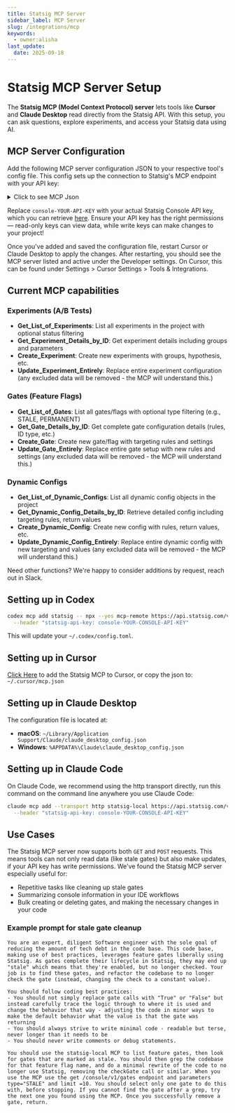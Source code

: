 ```yaml
---
title: Statsig MCP Server
sidebar_label: MCP Server
slug: /integrations/mcp
keywords:
  - owner:alisha
last_update:
  date: 2025-09-18
---
```


# Statsig MCP Server Setup

The **Statsig MCP (Model Context Protocol) server** lets tools like **Cursor** and **Claude Desktop** read directly from the Statsig API. With this setup, you can ask questions, explore experiments, and access your Statsig data using AI.

## MCP Server Configuration

Add the following MCP server configuration JSON to your respective tool's config file. This config sets up the connection to Statsig's MCP endpoint with your API key:

<details>
<summary>
Click to see MCP Json
</summary>
```json
{
  "mcpServers": {
    "statsig-local": {
      "command": "npx",
      "args": [
        "mcp-remote",
        "https://api.statsig.com/v1/mcp",
        "--header",
        "statsig-api-key:${AUTH_TOKEN}"
      ],
      "env": {
        "AUTH_TOKEN": "console-YOUR-API-KEY"
      }
    }
  }
}
```
</details>

Replace `console-YOUR-API-KEY` with your actual Statsig Console API key, which you can retrieve [here](https://console.statsig.com/api_keys). Ensure your API key has the right permissions — read-only keys can view data, while write keys can make changes to your project!

Once you've added and saved the configuration file, restart Cursor or Claude Desktop to apply the changes. After restarting, you should see the MCP server listed and active under the Developer settings. On Cursor, this can be found under Settings > Cursor Settings > Tools & Integrations.

## Current MCP capabilities

### Experiments (A/B Tests)

- **Get_List_of_Experiments**: List all experiments in the project with optional status filtering
- **Get_Experiment_Details_by_ID**: Get experiment details including groups and parameters
- **Create_Experiment**: Create new experiments with groups, hypothesis, etc.
- **Update_Experiment_Entirely**: Replace entire experiment configuration (any excluded data will be removed - the MCP will understand this.)

### Gates (Feature Flags)

- **Get_List_of_Gates**: List all gates/flags with optional type filtering (e.g., STALE, PERMANENT)
- **Get_Gate_Details_by_ID**: Get complete gate configuration details (rules, ID type, etc.)
- **Create_Gate**: Create new gate/flag with targeting rules and settings
- **Update_Gate_Entirely**: Replace entire gate setup with new rules and settings (any excluded data will be removed - the MCP will understand this.)

### Dynamic Configs

- **Get_List_of_Dynamic_Configs**: List all dynamic config objects in the project
- **Get_Dynamic_Config_Details_by_ID**: Retrieve detailed config including targeting rules, return values
- **Create_Dynamic_Config**: Create new config with rules, return values, etc.
- **Update_Dynamic_Config_Entirely**: Replace entire dynamic config with new targeting and values (any excluded data will be removed - the MCP will understand this.)

Need other functions? We're happy to consider additions by request, reach out in Slack.

## **Setting up in Codex**

```bash
codex mcp add statsig -- npx --yes mcp-remote https://api.statsig.com/v1/mcp \
  --header "statsig-api-key: console-YOUR-CONSOLE-API-KEY"
```

This will update your `~/.codex/config.toml`.

## **Setting up in Cursor**

[Click Here](cursor://anysphere.cursor-deeplink/mcp/install?name=statsig-local&config=eyJjb21tYW5kIjoibnB4IG1jcC1yZW1vdGUgaHR0cHM6Ly9hcGkuc3RhdHNpZy5jb20vdjEvbWNwIC0taGVhZGVyIHN0YXRzaWctYXBpLWtleToke0FVVEhfVE9LRU59IiwiZW52Ijp7IkFVVEhfVE9LRU4iOiJjb25zb2xlLWtleSJ9fQ==) to add the Statsig MCP to Cursor, or copy the json to: `~/.cursor/mcp.json`

## **Setting up in Claude Desktop**

The configuration file is located at:

- **macOS**: `~/Library/Application Support/Claude/claude_desktop_config.json`
- **Windows**: `%APPDATA%\Claude\claude_desktop_config.json`

## **Setting up in Claude Code**

On Claude Code, we recommend using the http transport directly, run this command on the command line anywhere you use Claude Code:

```bash
claude mcp add --transport http statsig-local https://api.statsig.com/v1/mcp \
  --header "statsig-api-key: console-YOUR-CONSOLE-API-KEY"
```

## Use Cases

The Statsig MCP server now supports both `GET` and `POST` requests. This means tools can not only read data (like stale gates) but also make updates, if your API key has write permissions. We've found the Statsig MCP server especially useful for:

- Repetitive tasks like cleaning up stale gates
- Summarizing console information in your IDE workflows
- Bulk creating or deleting gates, and making the necessary changes in your code

### Example prompt for stale gate cleanup

```
You are an expert, diligent Software engineer with the sole goal of reducing the amount of tech debt in the code base. This code base, making use of best practices, leverages feature gates liberally using Statsig. As gates complete their lifecycle in Statsig, they may end up "stale" which means that they're enabled, but no longer checked. Your job is to find these gates, and refactor the codebase to no longer check the gate (instead, changing the check to a constant value).

You should follow coding best practices:
- You should not simply replace gate calls with "True" or "False" but instead carefully trace the logic through to where it is used and change the behavior that way - adjusting the code in minor ways to make the default behavior what the value is that the gate was returning
- You should always strive to write minimal code - readable but terse, never longer than it needs to be
- You should never write comments or debug statements.

You should use the statsig-local MCP to list feature gates, then look for gates that are marked as stale. You should then grep the codebase for that feature flag name, and do a minimal rewrite of the code to no longer use Statsig, removing the checkGate call or similar. When you use the MCP use the get /console/v1/gates endpoint and parameters type="STALE" and limit =10. You should select only one gate to do this with, before stopping. If you cannot find the gate after a grep, try the next one you found using the MCP. Once you successfully remove a gate, return.
```
